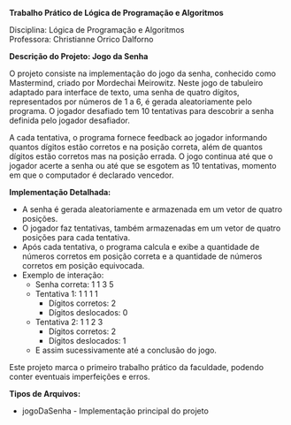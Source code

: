 **Trabalho Prático de Lógica de Programação e Algoritmos**

Disciplina: Lógica de Programação e Algoritmos  
Professora: Christianne Orrico Dalforno

**Descrição do Projeto: Jogo da Senha**

O projeto consiste na implementação do jogo da senha, conhecido como Mastermind, criado por Mordechai Meirowitz. Neste jogo de tabuleiro adaptado para interface de texto, uma senha de quatro dígitos, representados por números de 1 a 6, é gerada aleatoriamente pelo programa. O jogador desafiado tem 10 tentativas para descobrir a senha definida pelo jogador desafiador.

A cada tentativa, o programa fornece feedback ao jogador informando quantos dígitos estão corretos e na posição correta, além de quantos dígitos estão corretos mas na posição errada. O jogo continua até que o jogador acerte a senha ou até que se esgotem as 10 tentativas, momento em que o computador é declarado vencedor.

**Implementação Detalhada:**

- A senha é gerada aleatoriamente e armazenada em um vetor de quatro posições.
- O jogador faz tentativas, também armazenadas em um vetor de quatro posições para cada tentativa.
- Após cada tentativa, o programa calcula e exibe a quantidade de números corretos em posição correta e a quantidade de números corretos em posição equivocada.
- Exemplo de interação:
  - Senha correta: 1 1 3 5
  - Tentativa 1: 1 1 1 1
    - Dígitos corretos: 2
    - Dígitos deslocados: 0
  - Tentativa 2: 1 1 2 3
    - Dígitos corretos: 2
    - Dígitos deslocados: 1
  - E assim sucessivamente até a conclusão do jogo.

Este projeto marca o primeiro trabalho prático da faculdade, podendo conter eventuais imperfeições e erros. 

**Tipos de Arquivos:**
- jogoDaSenha - Implementação principal do projeto
